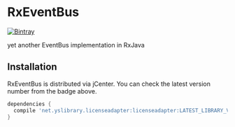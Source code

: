 RxEventBus
===

[![Bintray](https://img.shields.io/bintray/v/yshrsmz/maven/rxeventbus.svg)]()

yet another EventBus implementation in RxJava



## Installation

RxEventBus is distributed via jCenter.
You can check the latest version number from the badge above.

```gradle
dependencies {
  compile 'net.yslibrary.licenseadapter:licenseadapter:LATEST_LIBRARY_VERSION'
}
```